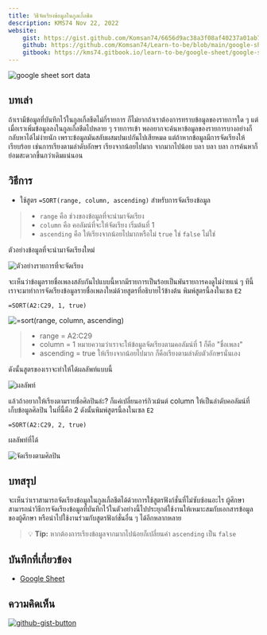 ```yaml
---
title: วิธีจัดเรียงข้อมูลในกูลเกิ้ลชีต
description: KMS74 Nov 22, 2022
website:
    gist: https://gist.github.com/Komsan74/6656d9ac38a3f08af40237a01ab74dab
    github: https://github.com/Komsan74/Learn-to-be/blob/main/google-sheet/google-sheet-sort-data.md
    gitbook: https://kms74.gitbook.io/learn-to-be/google-sheet/google-sheet-sort-data
---
```


![google sheet sort data](https://user-images.githubusercontent.com/52767363/204499654-60f23334-6648-4584-b8ff-f4f5d2989887.png)

## บทเล่า<a name="intro"></a>

ถ้าเรามีข้อมูลที่บันทึกไว้ในกูลเกิ้ลชีตไม่กี่รายการ ก็ไม่ยากถ้าเราต้องการทราบข้อมูลของรายการใด ๆ แต่เมื่อเราเพิ่มข้อมูลลงในกูลเกิ้ลชีตไปหลาย ๆ รายการเข้า พออยากจะค้นหาข้อมูลของรายการบางอย่างก็กลับหาได้ไม่ง่ายนัก เพราะข้อมูลมันสลับผสมปนเปกันไปเสียหมด แต่ถ้าหากข้อมูลมีการจัดเรียงให้เรียบร้อย เช่นการเรียงตามลำดับอักษร เรียงจากน้อยไปมาก จากมากไปน้อย บลา บลา บลา การค้นหาก็ย่อมสะดวกขึ้นกว่าเดิมแน่นอน

## วิธีการ

* ใช้สูตร `=SORT(range, column, ascending)` สำหรับการจัดเรียงข้อมูล
> * `range` คือ ช่วงของข้อมูลที่จะนำมาจัดเรียง
> * `column` คือ คอลัมน์ที่จะให้จัดเรียง เริ่มต้นที่ 1
> * `ascending` คือ ให้เรียงจากน้อยไปมากหรือไม่ `true` ใช่ `false` ไม่ใช่

ตัวอย่างข้อมูลที่จะนำมาจัดเรียงใหม่

![ตัวอย่างรายการที่จะจัดเรียง](https://user-images.githubusercontent.com/52767363/202392037-0873e129-52d9-4ad9-bba3-aa55978f48ae.PNG)

จะเห็นว่าข้อมูลรายชื่อเพลงสลับกันไปแบบนี้หากมีรายการเป็นร้อยเป็นพันรายการคงดูไม่ง่ายแน่ ๆ ทีนี้เราจะมาทำการจัดเรียงข้อมูลรายชื่อเพลงใหม่ด้วยสูตรที่อธิบายไว้ข้างต้น พิมพ์สูตรนี้ลงในเซล `E2`

```
=SORT(A2:C29, 1, true)
```

![=sort(range, column, ascending)](https://user-images.githubusercontent.com/52767363/202398408-e6480d55-fa65-4eb9-b2fa-e11f8a800975.PNG)

> * range = A2:C29
> * column = 1 หมายความว่าเราจะให้ข้อมูลจัดเรียงตามคอลัมน์ที่ 1 ก็คือ "ชื่อเพลง"
> * ascending = true ให้เรียงจากน้อยไปมาก ก็คือเรียงตามลำดับตัวอักษรนั่นเอง

ดังนั้นสูตรของเราจะทำให้ได้ผลลัพท์แบบนี้

![ผลลัพท์](https://user-images.githubusercontent.com/52767363/202398415-0ec0a0e8-53d2-45fc-ac4b-d57d97e1989a.png)

แล้วถ้าอยากให้เรียงตามรายชื่อศิลปินล่ะ?
ก็แค่เปลี่ยนอาร์กิวเม้นต์ column ให้เป็นลำดับคอลัมน์ที่เก็บข้อมูลศิลปิน ในที่นี้คือ 2 ดังนั้นพิมพ์สูตรนี้ลงในเซล `E2`

```
=SORT(A2:C29, 2, true)
```
ผลลัพท์ที่ได้

![จัดเรียงตามศิลปิน](https://user-images.githubusercontent.com/52767363/202400648-dd702a77-c00f-4a92-91f2-07b788f1c1c1.png)

## บทสรุป<a name="conclusion"></a>

จะเห็นว่าเราสามารถจัดเรียงข้อมูลในกูลเกิ้ลชีตได้ด้วยการใช้สูตรฟังก์ชั่นที่ไม่ซับซ้อนอะไร ผู้ศึกษาสามารถนำวิธีการจัดเรียงข้อมูลที่บันทึกไว้ในตัวอย่างนี้ไปประยุกต์ใช้งานให้เหมาะสมกับเอกสารข้อมูลของผู้ศึกษา หรือนำไปใช้งานร่วมกับสูตรฟังก์ชั่นอื่น ๆ ได้อีกหลากหลาย


> :bulb: **Tip:**
> หากต้องการเรียงข้อมูลจากมากไปน้อยก็เปลี่ยนค่า `ascending` เป็น `false`

## บันทึกที่เกี่ยวข้อง

* [Google Sheet](./README.md)

## ความคิดเห็น

[![github-gist-button](https://user-images.githubusercontent.com/52767363/191145099-9f4a51a2-35cc-495f-82e1-284d769a9052.png)][comment]

[comment]: https://gist.github.com/Komsan74/6656d9ac38a3f08af40237a01ab74dab
